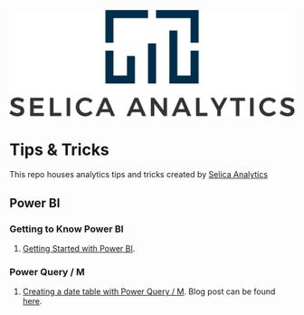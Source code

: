 ![alt text](https://github.com/Selica-Analytics/tips/blob/main/transparent_w_name.png)

# Tips & Tricks

This repo houses analytics tips and tricks created by [Selica Analytics](https://selica.ca)

## Power BI

### Getting to Know Power BI

1. [Getting Started with Power BI](https://github.com/Selica-Analytics/tips/tree/main/power_bi/getting_started_power_bi).

### Power Query / M
1. [Creating a date table with Power Query / M](https://github.com/Selica-Analytics/tips/tree/main/power_bi/creating_date_table_power_query). Blog post can be found [here](https://selica/ca).



